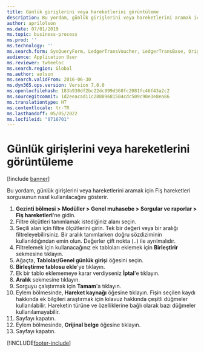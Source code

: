 ```yaml
---
title: Günlük girişlerini veya hareketlerini görüntüleme
description: Bu yordam, günlük girişlerini veya hareketlerini aramak için Fiş hareketleri sorgusunun nasıl kullanılacağını gösterir.
author: aprilolson
ms.date: 07/01/2019
ms.topic: business-process
ms.prod: ''
ms.technology: ''
ms.search.form: SysQueryForm, LedgerTransVoucher, LedgerTransBase, Originaldocuments
audience: Application User
ms.reviewer: twheeloc
ms.search.region: Global
ms.author: aolson
ms.search.validFrom: 2016-06-30
ms.dyn365.ops.version: Version 7.0.0
ms.openlocfilehash: 183b930df2bc22dc999d368fc2081fc46f43a2c2
ms.sourcegitcommit: 1d2eeacad11c28889681504cdc509c90e3e8ea86
ms.translationtype: HT
ms.contentlocale: tr-TR
ms.lasthandoff: 05/05/2022
ms.locfileid: "8716701"
---
```

# <a name="view-journal-entries-or-transactions"></a>Günlük girişlerini veya hareketlerini görüntüleme

[!include [banner](../../includes/banner.md)]

Bu yordam, günlük girişlerini veya hareketlerini aramak için Fiş hareketleri sorgusunun nasıl kullanılacağını gösterir.

1. **Gezinti bölmesi > Modüller > Genel muhasebe > Sorgular ve raporlar > Fiş hareketleri**'ne gidin.
2. Filtre ölçütleri tanımlamak istediğiniz alanı seçin.
3. Seçili alan için filtre ölçütlerini girin. Tek bir değeri veya bir aralığı filtreleyebilirsiniz. Bir aralık tanımlarken doğru sözdiziminin kullanıldığından emin olun. Değerler çift nokta (..) ile ayrılmalıdır.  
4. Filtrelemek için kullanacağınız ek tabloları eklemek için **Birleştirir** sekmesine tıklayın.
5. Ağaçta, **Tablolar/Genel günlük girişi** öğesini seçin.
6. **Birleştirme tablosu ekle**'ye tıklayın.
7. Ek bir tablo eklememeye karar verdiyseniz **İptal**'e tıklayın.
8. **Aralık** sekmesine tıklayın.
9. Sorguyu çalıştırmak için **Tamam**'a tıklayın.
10. Eylem bölmesinde,  **Hareket kaynağı** öğesine tıklayın. Fişin seçilen kaydı hakkında ek bilgileri araştırmak için kılavuz hakkında çeşitli düğmeler kullanılabilir. Hareketin türüne ve özelliklerine bağlı olarak bazı düğmeler kullanılamayabilir.
11. Sayfayı kapatın.
12. Eylem bölmesinde, **Orijinal belge** öğesine tıklayın.
13. Sayfayı kapatın.



[!INCLUDE[footer-include](../../../includes/footer-banner.md)]
